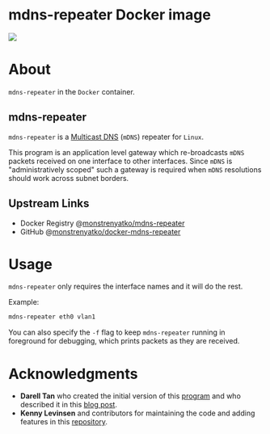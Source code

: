 mdns-repeater Docker image
==========================

[![](https://github.com/monstrenyatko/docker-mdns-repeater/workflows/ci/badge.svg?branch=main)](https://github.com/monstrenyatko/docker-mdns-repeater/actions?query=workflow%3Aci)

About
=====

`mdns-repeater` in the `Docker` container.

mdns-repeater
-------------

`mdns-repeater` is a [Multicast DNS](https://en.wikipedia.org/wiki/Multicast_DNS) (`mDNS`) repeater for `Linux`.

This program is an application level gateway which re-broadcasts `mDNS` packets received on one interface to other interfaces.
Since `mDNS` is "administratively scoped" such a gateway is required when `mDNS` resolutions should work across subnet borders.

Upstream Links
--------------
* Docker Registry @[monstrenyatko/mdns-repeater](https://hub.docker.com/r/monstrenyatko/mdns-repeater/)
* GitHub @[monstrenyatko/docker-mdns-repeater](https://github.com/monstrenyatko/docker-mdns-repeater)

Usage
=====

`mdns-repeater` only requires the interface names and it will do the rest.

Example:
```sh
mdns-repeater eth0 vlan1
```

You can also specify the `-f` flag to keep `mdns-repeater` running in foreground for debugging,
which prints packets as they are received.

Acknowledgments
===============

- **Darell Tan** who created the initial version of this [program](https://github.com/geekman/mdns-repeater)
and who described it in this [blog post](http://irq5.io/2011/01/02/mdns-repeater-mdns-across-subnets/).
- **Kenny Levinsen** and contributors for maintaining the code and adding features in
this [repository](https://github.com/kennylevinsen/mdns-repeater).
